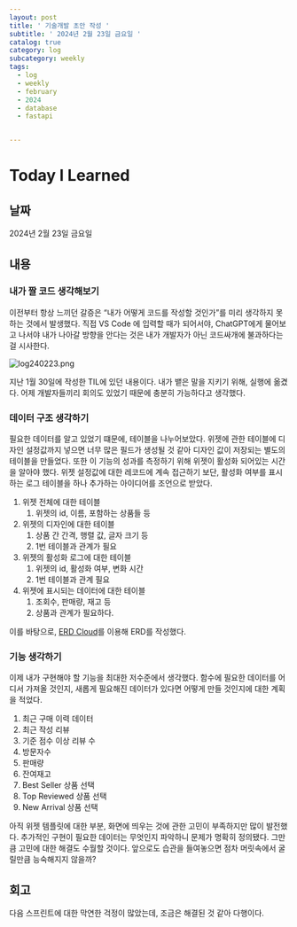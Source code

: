 ```yaml
---
layout: post
title: ' 기술개발 초안 작성 '
subtitle: ' 2024년 2월 23일 금요일 '
catalog: true
category: log
subcategory: weekly
tags:
  - log
  - weekly
  - february
  - 2024
  - database
  - fastapi


---
```


# Today I Learned

## 날짜

2024년 2월 23일 금요일

## 내용

### 내가 짤 코드 생각해보기

이전부터 항상 느끼던 갈증은 “내가 어떻게 코드를 작성할 것인가”를 미리 생각하지 못하는 것에서 발생했다. 직접 VS Code 에 입력할 때가 되어서야, ChatGPT에게 물어보고 나서야 내가 나아갈 방향을 안다는 것은 내가 개발자가 아닌 코드싸개에 불과하다는 걸 시사한다.

![log240223.png](https://cdn.jsdelivr.net/gh/junsoopooh/junsoopooh.github.io/img/log/log240223/log240223.webp)

지난 1월 30일에 작성한 TIL에 있던 내용이다. 내가 뱉은 말을 지키기 위해, 실행에 옮겼다. 어제 개발자들끼리 회의도 있었기 때문에 충분히 가능하다고 생각했다.

### 데이터 구조 생각하기

필요한 데이터를 알고 있었기 떄문에, 테이블을 나누어보았다. 위젯에 관한 테이블에 디자인 설정값까지 넣으면 너무 많은 필드가 생성될 것 같아 디자인 값이 저장되는 별도의 테이블을 만들었다. 또한 이 기능의 성과를 측정하기 위해 위젯이 활성화 되어있는 시간을 알아야 했다. 위젯 설정값에 대한 레코드에 계속 접근하기 보단, 활성화 여부를 표시하는 로그 테이블을 하나 추가하는 아이디어를 조언으로 받았다.

1. 위젯 전체에 대한 테이블
   1. 위젯의 id, 이름, 포함하는 상품들 등
2. 위젯의 디자인에 대한 테이블
   1. 상품 간 간격, 행렬 값, 글자 크기 등
   2. 1번 테이블과 관계가 필요
3. 위젯의 활성화 로그에 대한 테이블
   1. 위젯의 id, 활성화 여부, 변화 시간
   2. 1번 테이블과 관계 필요
4. 위젯에 표시되는 데이터에 대한 테이블
   1. 조회수, 판매량, 재고 등
   2. 상품과 관계가 필요하다.

이를 바탕으로, [ERD Cloud](https://www.erdcloud.com/)를 이용해 ERD를 작성했다.

### 기능 생각하기

이제 내가 구현해야 할 기능을 최대한 저수준에서 생각했다. 함수에 필요한 데이터를 어디서 가져올 것인지, 새롭게 필요해진 데이터가 있다면 어떻게 만들 것인지에 대한 계획을 적었다.

1. 최근 구매 이력 데이터
2. 최근 작성 리뷰
3. 기준 점수 이상 리뷰 수
4. 방문자수
5. 판매량
6. 잔여재고
7. Best Seller 상품 선택
8. Top Reviewed 상품 선택
9. New Arrival 상품 선택

아직 위젯 템플릿에 대한 부분, 화면에 띄우는 것에 관한 고민이 부족하지만 많이 발전했다. 추가적인 구현이 필요한 데이터는 무엇인지 파악하니 문제가 명확히 정의됐다. 그만큼 고민에 대한 해결도 수월할 것이다. 앞으로도 습관을 들여놓으면 점차 머릿속에서 굴릴만큼 능숙해지지 않을까?

## 회고

다음 스프린트에 대한 막연한 걱정이 많았는데, 조금은 해결된 것 같아 다행이다.